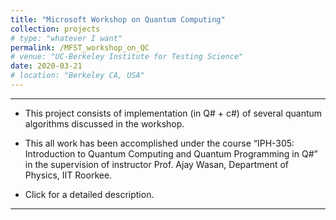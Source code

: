 ```yaml
---
title: "Microsoft Workshop on Quantum Computing"
collection: projects
# type: "whatever I want"
permalink: /MFST_workshop_on_QC
# venue: "UC-Berkeley Institute for Testing Science"
date: 2020-03-21
# location: "Berkeley CA, USA"
---
```

---
* This project consists of implementation (in Q# + c#) of several quantum algorithms discussed in the workshop.

* This all work has been accomplished under the course “IPH-305: Introduction to Quantum Computing and Quantum Programming in Q#” in the supervision of instructor Prof. Ajay Wasan, Department of Physics, IIT Roorkee. 

* Click for a detailed description.

---
